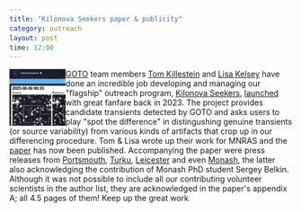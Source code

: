 ```yaml
---
title: "Kilonova Seekers paper & publicity"
category: outreach
layout: post
time: 12:00
---
```

<p>
<img src="/images/kilonova_seekers_fig2.png" width="100" align="left">
<a href="http://goto-observatory.org">GOTO</a> team members 
<a href="https://tkilleste.in">Tom Killestein</a> and 
<a href="https://www.kicc.cam.ac.uk/staff/dr-lisa-kelsey">Lisa Kelsey</a>
have done an incredible job developing and managing our "flagship" outreach
program, 
<a href="https://www.zooniverse.org/projects/tkillestein/kilonova-seekers">Kilonova Seekers</a>, 
<a href="/outreach/2023/07/12/kilonova-seekers.html">launched</a> with
great fanfare back in 2023.
The project provides candidate transients detected by GOTO and asks users
to play "spot the difference" in distingushing genuine transients (or
source variability) from various kinds of artifacts that crop up in our
differencing procedure.
Tom & Lisa wrote up their work for MNRAS and the 
<a href="https://doi.org/10.1093/mnras/stae1817">paper</a> has now been
published. Accompanying the paper were press releases from 
<a href="https://www.port.ac.uk/news-events-and-blogs/news/citizen-science-project-identifies-20-new-astronomical-discoveries">Portsmouth</a>,
<a href="https://www.utu.fi/en/news/press-release/citizen-science-project-identifies-20-new-astronomical-discoveries">Turku</a>, 
<a href="https://le.ac.uk/news/2024/august/kilonova-seekers">Leicester</a>
and even 
<a href="https://www.monash.edu/science/news-events/news/current/citizen-science-project-identifies-20-new-astronomical-discoveries">Monash</a>,
the latter also acknowledging the contribution of Monash PhD student
Sergey Belkin. Although it was not possible to include all our
contributing volunteer scientists
in the author list, they are acknowledged in the paper's appendix A; all
4.5 pages of them! Keep up the great work
</p>


